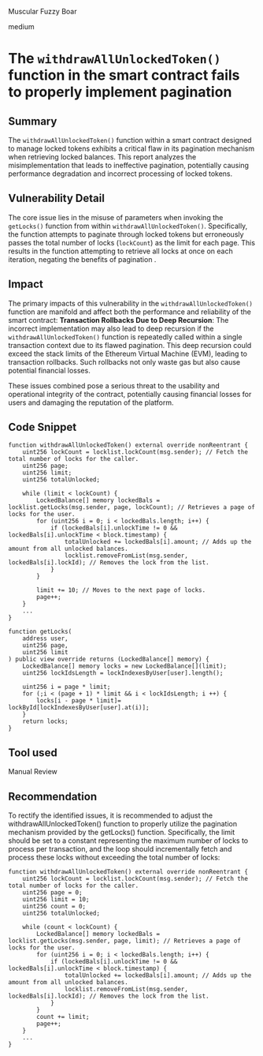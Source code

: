 Muscular Fuzzy Boar

medium

# The `withdrawAllUnlockedToken()` function in the smart contract fails to properly implement pagination

## Summary

The `withdrawAllUnlockedToken()` function within a smart contract designed to manage locked tokens exhibits a critical flaw in its pagination mechanism when retrieving locked balances. This report analyzes the misimplementation that leads to ineffective pagination, potentially causing performance degradation and incorrect processing of locked tokens.

## Vulnerability Detail

The core issue lies in the misuse of parameters when invoking the `getLocks()` function from within `withdrawAllUnlockedToken()`. Specifically, the function attempts to paginate through locked tokens but erroneously passes the total number of locks (`lockCount`) as the limit for each page. This results in the function attempting to retrieve all locks at once on each iteration, negating the benefits of pagination .

## Impact

The primary impacts of this vulnerability in the `withdrawAllUnlockedToken()` function are manifold and affect both the performance and reliability of the smart contract:
 **Transaction Rollbacks Due to Deep Recursion**: The incorrect implementation may also lead to deep recursion if the `withdrawAllUnlockedToken()` function is repeatedly called within a single transaction context due to its flawed pagination. This deep recursion could exceed the stack limits of the Ethereum Virtual Machine (EVM), leading to transaction rollbacks. Such rollbacks not only waste gas but also cause potential financial losses.

These issues combined pose a serious threat to the usability and operational integrity of the contract, potentially causing financial losses for users and damaging the reputation of the platform. 

## Code Snippet
```solidity
function withdrawAllUnlockedToken() external override nonReentrant {
    uint256 lockCount = locklist.lockCount(msg.sender); // Fetch the total number of locks for the caller.
    uint256 page;
    uint256 limit;
    uint256 totalUnlocked;
    
    while (limit < lockCount) {
        LockedBalance[] memory lockedBals = locklist.getLocks(msg.sender, page, lockCount); // Retrieves a page of locks for the user.  
        for (uint256 i = 0; i < lockedBals.length; i++) {
            if (lockedBals[i].unlockTime != 0 && lockedBals[i].unlockTime < block.timestamp) {
                totalUnlocked += lockedBals[i].amount; // Adds up the amount from all unlocked balances.
                locklist.removeFromList(msg.sender, lockedBals[i].lockId); // Removes the lock from the list.
            }
        }

        limit += 10; // Moves to the next page of locks.
        page++;
    }
    ...
}
```

```solidity
function getLocks(
    address user,
    uint256 page,
    uint256 limit
) public view override returns (LockedBalance[] memory) {
    LockedBalance[] memory locks = new LockedBalance[](limit);
    uint256 lockIdsLength = lockIndexesByUser[user].length();

    uint256 i = page * limit;
    for (;i < (page + 1) * limit && i < lockIdsLength; i ++) {
        locks[i - page * limit]= lockById[lockIndexesByUser[user].at(i)];
    }
    return locks;
}
```


## Tool used

Manual Review

## Recommendation
To rectify the identified issues, it is recommended to adjust the withdrawAllUnlockedToken() function to properly utilize the pagination mechanism provided by the getLocks() function. Specifically, the limit should be set to a constant representing the maximum number of locks to process per transaction, and the loop should incrementally fetch and process these locks without exceeding the total number of locks:
```solidity
function withdrawAllUnlockedToken() external override nonReentrant {
    uint256 lockCount = locklist.lockCount(msg.sender); // Fetch the total number of locks for the caller.
    uint256 page = 0;
    uint256 limit = 10;
    uint256 count = 0;
    uint256 totalUnlocked;
    
    while (count < lockCount) {
        LockedBalance[] memory lockedBals = locklist.getLocks(msg.sender, page, limit); // Retrieves a page of locks for the user.  
        for (uint256 i = 0; i < lockedBals.length; i++) {
            if (lockedBals[i].unlockTime != 0 && lockedBals[i].unlockTime < block.timestamp) {
                totalUnlocked += lockedBals[i].amount; // Adds up the amount from all unlocked balances.
                locklist.removeFromList(msg.sender, lockedBals[i].lockId); // Removes the lock from the list.
            }
        }
        count += limit;
        page++;
    }
    ...
}
```

